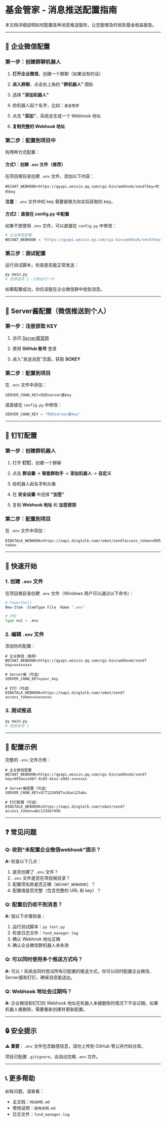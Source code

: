 # 基金管家 - 消息推送配置指南

本文档详细说明如何配置各种消息推送服务，让您能够及时收到基金收益报告。

---

## 📱 企业微信配置

### 第一步：创建群聊机器人

1. **打开企业微信**，创建一个群聊（如果没有的话）

2. **进入群聊**，点击右上角的 **"群机器人"** 图标

3. 选择 **"添加机器人"** 

4. 给机器人起个名字，比如：`基金管家`

5. 点击 **"添加"**，系统会生成一个 Webhook 地址

6. **复制完整的 Webhook 地址**

### 第二步：配置到项目中

有两种方式配置：

#### 方式1：创建 `.env` 文件（推荐）

在项目根目录创建 `.env` 文件，添加以下内容：

```env
WECHAT_WEBHOOK=https://qyapi.weixin.qq.com/cgi-bin/webhook/send?key=你的key
```

**注意**：`.env` 文件中的 key 需要替换为你实际获取的 key。

#### 方式2：直接在 config.py 中配置

如果不想使用 `.env` 文件，可以直接在 `config.py` 中修改：

```python
# 企业微信配置
WECHAT_WEBHOOK = "https://qyapi.weixin.qq.com/cgi-bin/webhook/send?key=你的key"
```

### 第三步：测试配置

运行测试脚本，检查是否能正常发送：

```bash
py main.py
# 选择选项 1：立即运行一次
```

如果配置成功，你应该能在企业微信群中收到消息。

---

## 📱 Server酱配置（微信推送到个人）

### 第一步：注册获取 KEY

1. 访问 [Server酱官网](http://sc.ftqq.com/3.version)

2. 使用 **GitHub 账号** 登录

3. 进入"发送消息"页面，获取 **SCKEY**

### 第二步：配置到项目

在 `.env` 文件中添加：

```env
SERVER_CHAN_KEY=你的server酱key
```

或直接在 `config.py` 中修改：

```python
SERVER_CHAN_KEY = "你的server酱key"
```

---

## 📱 钉钉配置

### 第一步：创建群机器人

1. 打开 **钉钉**，创建一个群聊

2. 点击 **群设置** -> **智能群助手** -> **添加机器人** -> **自定义**

3. 给机器人起名字和头像

4. 在 **安全设置** 中选择 **"加签"**

5. 复制 **Webhook 地址** 和 **加签密钥**

### 第二步：配置到项目

在 `.env` 文件中添加：

```env
DINGTALK_WEBHOOK=https://oapi.dingtalk.com/robot/send?access_token=你的token
```

---

## 🚀 快速开始

### 1. 创建 `.env` 文件

在项目根目录创建 `.env` 文件（Windows 用户可以通过以下命令）：

```powershell
# PowerShell
New-Item -ItemType File -Name ".env"
```

```bash
# CMD
type nul > .env
```

### 2. 编辑 `.env` 文件

添加你的配置：

```env
# 企业微信（推荐）
WECHAT_WEBHOOK=https://qyapi.weixin.qq.com/cgi-bin/webhook/send?key=xxxxxxxx

# Server酱（可选）
SERVER_CHAN_KEY=your_key

# 钉钉（可选）
DINGTALK_WEBHOOK=https://oapi.dingtalk.com/robot/send?access_token=xxxxxxxx
```

### 3. 测试推送

```bash
py main.py
# 选择选项 1
```

---

## 📝 配置示例

完整的 `.env` 文件示例：

```env
# 企业微信配置
WECHAT_WEBHOOK=https://qyapi.weixin.qq.com/cgi-bin/webhook/send?key=693axxx6b7-4c03-4xxx-a9d2-xxxxxxx

# Server酱配置（可选）
SERVER_CHAN_KEY=SCT123456TuiKan123abc

# 钉钉配置（可选）
DINGTALK_WEBHOOK=https://oapi.dingtalk.com/robot/send?access_token=abc123def456
```

---

## ❓ 常见问题

### Q: 收到"未配置企业微信webhook"提示？

**A:** 检查以下几点：
1. 是否创建了 `.env` 文件？
2. `.env` 文件是否在项目根目录？
3. 配置项名称是否正确（`WECHAT_WEBHOOK`）？
4. 配置值是否完整（包含完整的 URL 和 key）？

### Q: 配置后仍收不到消息？

**A:** 按以下步骤排查：
1. 运行测试脚本：`py test.py`
2. 检查日志文件：`fund_manager.log`
3. 确认 Webhook 地址正确
4. 确认企业微信群机器人未失效

### Q: 可以同时使用多个推送方式吗？

**A:** 可以！系统会同时尝试所有已配置的推送方式。你可以同时配置企业微信、Server酱和钉钉，确保消息能送达。

### Q: Webhook 地址会过期吗？

**A:** 企业微信和钉钉的 Webhook 地址在机器人未被删除的情况下不会过期。如果机器人被删除，需要重新创建并更新配置。

---

## 🔒 安全提示

⚠️ **重要**：`.env` 文件包含敏感信息，请勿上传到 GitHub 等公共代码仓库。

项目已配置 `.gitignore`，会自动忽略 `.env` 文件。

---

## 📞 更多帮助

如有问题，请查看：
- 主文档：`README.md`
- 使用说明：`使用说明.md`
- 日志文件：`fund_manager.log`

